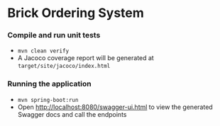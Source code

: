# Brick Ordering System

### Compile and run unit tests
 * `mvn clean verify`
 * A Jacoco coverage report will be generated at `target/site/jacoco/index.html`
 
### Running the application
 * `mvn spring-boot:run`
 * Open [http://localhost:8080/swagger-ui.html](http://localhost:8080/swagger-ui.html)
to view the generated Swagger docs and call the endpoints 